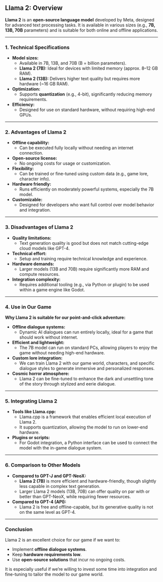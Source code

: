 ## **Llama 2: Overview**

**Llama 2** is an **open-source language model** developed by Meta, designed for advanced text processing tasks. It is available in various sizes (e.g., **7B, 13B, 70B** parameters) and is suitable for both online and offline applications.

---

### **1. Technical Specifications**

- **Model sizes:**
    - Available in 7B, 13B, and 70B (B = billion parameters).
    - **Llama 2 (7B):** Ideal for devices with limited memory (approx. 8–12 GB RAM).
    - **Llama 2 (13B):** Delivers higher text quality but requires more hardware (~16 GB RAM).
- **Optimization:**
    - Supports **quantization** (e.g., 4-bit), significantly reducing memory requirements.
- **Efficiency:**
    - Designed for use on standard hardware, without requiring high-end GPUs.

---

### **2. Advantages of Llama 2**

- **Offline capability:**
    - Can be executed fully locally without needing an internet connection.
- **Open-source license:**
    - No ongoing costs for usage or customization.
- **Flexibility:**
    - Can be trained or fine-tuned using custom data (e.g., game lore, character info).
- **Hardware friendly:**
    - Runs efficiently on moderately powerful systems, especially the 7B model.
- **Customizable:**
    - Designed for developers who want full control over model behavior and integration.

---

### **3. Disadvantages of Llama 2**

- **Quality limitations:**
    - Text generation quality is good but does not match cutting-edge cloud models like GPT-4.
- **Technical effort:**
    - Setup and training require technical knowledge and experience.
- **Hardware demands:**
    - Larger models (13B and 70B) require significantly more RAM and compute resources.
- **Integration complexity:**
    - Requires additional tooling (e.g., via Python or plugin) to be used within a game engine like Godot.

---

### **4. Use in Our Game**

**Why Llama 2 is suitable for our point-and-click adventure:**

- **Offline dialogue systems:**
    - Dynamic AI dialogues can run entirely locally, ideal for a game that should work without internet.
- **Efficient and lightweight:**
    - The 7B model can run on standard PCs, allowing players to enjoy the game without needing high-end hardware.
- **Custom lore integration:**
    - We can train Llama 2 with our game world, characters, and specific dialogue styles to generate immersive and personalized responses.
- **Cosmic horror atmosphere:**
    - Llama 2 can be fine-tuned to enhance the dark and unsettling tone of the story through stylized and eerie dialogue.

---

### **5. Integrating Llama 2**

- **Tools like Llama.cpp:**
    - Llama.cpp is a framework that enables efficient local execution of Llama 2.
    - It supports quantization, allowing the model to run on lower-end hardware.
- **Plugins or scripts:**
    - For Godot integration, a Python interface can be used to connect the model with the in-game dialogue system.

---

### **6. Comparison to Other Models**

- **Compared to GPT-J and GPT-NeoX:**
    - **Llama 2 (7B)** is more efficient and hardware-friendly, though slightly less capable in complex text generation.
    - Larger Llama 2 models (13B, 70B) can offer quality on par with or better than GPT-NeoX, while requiring fewer resources.
- **Compared to GPT-4 (API):**
    - Llama 2 is free and offline-capable, but its generative quality is not on the same level as GPT-4.

---

### **Conclusion**

Llama 2 is an excellent choice for our game if we want to:

- Implement **offline dialogue systems**.
- Keep **hardware requirements low**.
- Use **open-source solutions** that incur no ongoing costs.

It is especially useful if we’re willing to invest some time into integration and fine-tuning to tailor the model to our game world.
